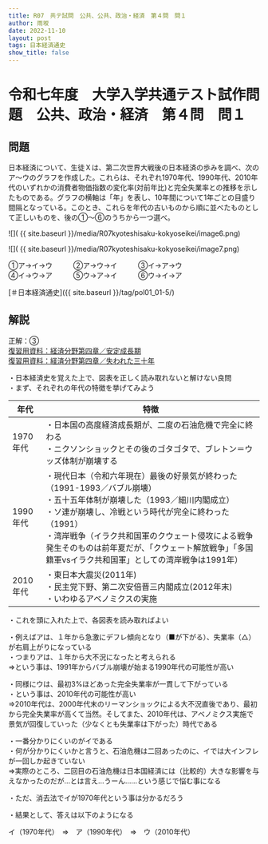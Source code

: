```yaml
---
title: R07　共テ試問　公共、公共、政治・経済　第４問　問１
author: 雨坂
date: 2022-11-10
layout: post
tags: 日本経済通史
show_title: false
---
```

  
# 令和七年度　大学入学共通テスト試作問題　公共、政治・経済　第４問　問１  

## 問題  
日本経済について、生徒Ｘは、第二次世界大戦後の日本経済の歩みを調べ、次のア～ウのグラフを作成した。これらは、それぞれ1970年代、1990年代、2010年代のいずれかの消費者物価指数の変化率(対前年比)と完全失業率との推移を示したものである。グラフの横軸は「年」を表し、10年間について1年ごとの目盛り間隔となっている。このとき、これらを年代の古いものから順に並べたものとして正しいものを、後の①～⑥のうちから一つ選べ。  
  
![]( {{ site.baseurl }}/media/R07kyoteshisaku-kokyoseikei/image6.png)  
  
![]( {{ site.baseurl }}/media/R07kyoteshisaku-kokyoseikei/image7.png)  
  
①ア→イ→ウ　　　②ア→ウ→イ　　　③イ→ア→ウ  
④イ→ウ→ア　　　⑤ウ→ア→イ　　　⑥ウ→イ→ア  
  
[＃日本経済通史]({{ site.baseurl }}/tag/pol01_01-5/)  
  
## 解説  
正解：③  
[復習用資料：経済分野第四章／安定成長期](https://teacheramesaka.github.io/highschooleconomics/04_04.html)  
[復習用資料：経済分野第四章／失われた三十年](https://teacheramesaka.github.io/highschooleconomics/04_05.html)  
  
・日本経済史を覚えた上で、図表を正しく読み取れないと解けない良問  
・まず、それぞれの年代の特徴を挙げてみよう  

|年代|特徴|  
|---|---|  
|1970年代|・日本国の高度経済成長期が、二度の石油危機で完全に終わる<br>・ニクソンショックとその後のゴタゴタで、ブレトン＝ウッズ体制が崩壊する|  
|1990年代|・現代日本（令和六年現在）最後の好景気が終わった（1991-1993／バブル崩壊）<br>・五十五年体制が崩壊した（1993／細川内閣成立）<br>・ソ連が崩壊し、冷戦という時代が完全に終わった（1991）<br>・湾岸戦争（イラク共和国軍のクウェート侵攻による戦争発生そのものは前年夏だが、「クウェート解放戦争」「多国籍軍vsイラク共和国軍」としての湾岸戦争は1991年）|  
|2010年代|・東日本大震災(2011年)<br>・民主党下野、第二次安倍晋三内閣成立(2012年末)<br>・いわゆるアベノミクスの実施|  
  
・これを頭に入れた上で、各図表を読み取ればよい  
  
・例えばアは、１年から急激にデフレ傾向となり（■が下がる）、失業率（△）が右肩上がりになっている  
・つまりアは、１年から大不況になったと考えられる  
⇒という事は、1991年からバブル崩壊が始まる1990年代の可能性が高い  
  
・同様にウは、最初3%ほどあった完全失業率が一貫して下がっている  
・という事は、2010年代の可能性が高い  
⇒2010年代は、2000年代末のリーマンショックによる大不況直後であり、最初から完全失業率が高くて当然。そしてまた、2010年代は、アベノミクス実施で景気が回復していった（少なくとも失業率は下がった）時代である  
  
・一番分かりにくいのがイである  
・何が分かりにくいかと言うと、石油危機は二回あったのに、イでは大インフレが一回しか起きていない  
⇒実際のところ、二回目の石油危機は日本国経済には（比較的）大きな影響を与えなかったのだが…とは言え…うーん……という感じで悩む事になる  
  
・ただ、消去法でイが1970年代という事は分かるだろう  
  
・結果として、答えは以下のようになる  
  
イ（1970年代）　⇒　ア（1990年代）　⇒　ウ（2010年代）  